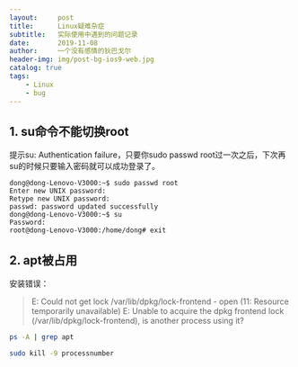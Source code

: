 ```yaml
---
layout:     post
title:      Linux疑难杂症
subtitle:   实际使用中遇到的问题记录
date:       2019-11-08
author:     一个没有感情的狄巴戈尔
header-img: img/post-bg-ios9-web.jpg
catalog: true
tags:
    - Linux
    - bug
---
```




## 1. su命令不能切换root

提示su: Authentication failure，只要你sudo passwd root过一次之后，下次再su的时候只要输入密码就可以成功登录了。

```shell
dong@dong-Lenovo-V3000:~$ sudo passwd root
Enter new UNIX password: 
Retype new UNIX password: 
passwd: password updated successfully
dong@dong-Lenovo-V3000:~$ su
Password: 
root@dong-Lenovo-V3000:/home/dong# exit
```



## 2. apt被占用

安装错误：

> E: Could not get lock /var/lib/dpkg/lock-frontend - open (11: Resource temporarily unavailable)
> E: Unable to acquire the dpkg frontend lock (/var/lib/dpkg/lock-frontend), is another process using it?

```bash
ps -A | grep apt

sudo kill -9 processnumber
```



